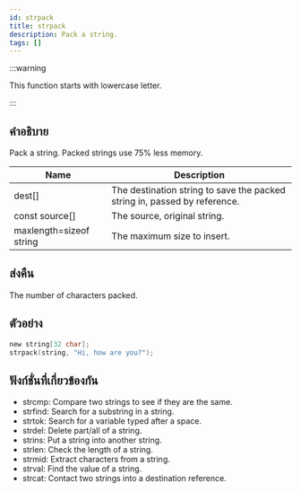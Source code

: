 ```yaml
---
id: strpack
title: strpack
description: Pack a string.
tags: []
---
```


:::warning

This function starts with lowercase letter.

:::

## คำอธิบาย

Pack a string. Packed strings use 75% less memory.

| Name                    | Description                                                               |
| ----------------------- | ------------------------------------------------------------------------- |
| dest[]                  | The destination string to save the packed string in, passed by reference. |
| const source[]          | The source, original string.                                              |
| maxlength=sizeof string | The maximum size to insert.                                               |

## ส่งคืน

The number of characters packed.

## ตัวอย่าง

```c
new string[32 char];
strpack(string, "Hi, how are you?");
```

## ฟังก์ชั่นที่เกี่ยวข้องกัน

- strcmp: Compare two strings to see if they are the same.
- strfind: Search for a substring in a string.
- strtok: Search for a variable typed after a space.
- strdel: Delete part/all of a string.
- strins: Put a string into another string.
- strlen: Check the length of a string.
- strmid: Extract characters from a string.
- strval: Find the value of a string.
- strcat: Contact two strings into a destination reference.
